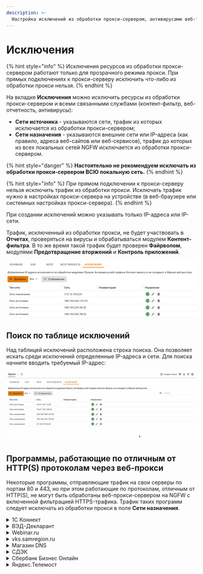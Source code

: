 ```yaml
---
description: >-
  Настройка исключений из обработки прокси-сервером, антивирусами веб-трафика, контент-фильтром и веб-отчетностью Ideco NGFW.
---
```


# Исключения

{% hint style="info" %}
Исключения ресурсов из обработки прокси-сервером работают только для прозрачного режима прокси. При прямых подключениях к прокси-серверу исключить что-либо из обработки прокси нельзя.
{% endhint %}

На вкладке **Исключения** можно исключить ресурсы из обработки прокси-сервером и всеми связанными службами (контент-фильтр, веб-отчетность, антивирусы):

* **Сети источника** - указываются сети, трафик из которых исключается из обработки прокси-сервером;
* **Сети назначения** - указываются внешние сети или IP-адреса (как правило, адреса веб-сайтов или веб-сервисов), трафик до которых из всех локальных сетей NGFW исключается из обработки прокси-сервером.

{% hint style="danger" %}
**Настоятельно не рекомендуем исключать из обработки прокси-сервером ВСЮ локальную сеть.**
{% endhint %}

{% hint style="info" %}
При прямом подключении к прокси-серверу нельзя исключить трафик из обработки прокси. Исключать трафик нужно в настройках прокси-сервера на устройстве (в веб-браузере или системных настройках прокси-сервера).
{% endhint %}

При создании исключений можно указывать только IP-адреса или IP-сети.

Трафик, исключенный из обработки прокси, не будет участвовать в **Отчетах**, проверяться на вирусы и обрабатываться модулем **Контент-фильтра**. В то же время такой трафик будет проверен **Файрволом**, модулями **Предотвращение вторжений** и **Контроль приложений**.

![](/.gitbook/assets/proxy.png)

## Поиск по таблице исключений

Над таблицей исключений расположена строка поиска. Она позволяет искать среди исключений определенные IP-адреса и сети. Для поиска начните вводить требуемый IP-адрес:

![](/.gitbook/assets/exclusions.gif)

<!-- Таблица будет динамически изменяться, отфильтруются только строки, содержащие значение, введенное в строку поиска. -->

## Программы, работающие по отличным от HTTP(S) протоколам через веб-прокси

Некоторые программы, отправляющие трафик на свои серверы по портам 80 и 443, но при этом работающие по протоколам, отличным от HTTP(S), не могут быть обработаны веб-прокси-сервером на NGFW с включенной фильтрацией HTTPS-трафика. Трафик таких программ следует исключать из обработки прокси в поле **Сети назначения**.

<details>

<summary>1С Коннект</summary>

* 185.104.248.141/32
* 185.151.243.218/32
* 185.99.140.108/32
* 185.99.140.101/32
* 185.99.140.102/32
* 185.99.140.103/32
* 185.99.140.104/32
* 185.99.140.105/32
* 185.99.140.106/32
* 185.99.140.107/32
* 185.99.140.108/32
* 185.99.140.114/32
* 185.99.140.115/32
* 193.107.238.195/32
* 77.223.98.83/32
* 77.244.213.204/32
* 78.155.206.40/32
* 78.155.218.78/32
* 80.249.148.135/32
* 88.198.27.15/32
* 88.198.27.27/32
* 88.221.132.128/32
* 92.242.35.35/32
* 46.4.207.211/32
* 2.16.154.81/32
* 185.188.183.87/32
* 185.24.93.122/32
* 185.244.173.25/32
* 185.143.172.61/32

</details>

<details>

<summary>ВЭД-Декларант</summary>

* 46.48.116.196/32
* 94.213.21.144/32
* 194.213.21.144/32
* 91.220.57.3/32
* 212.49.126.110/32

</details>

<details>

<summary>Webinar.ru</summary>

* 185.45.80.0/22
* 37.130.192.0/22

</details>

<details>

<summary>vks.samregion.ru</summary>

* 195.248.236.141/32

</details>

<details>

<summary>Магазин DNS</summary>

* 185.165.123.176
* 5.8.69.70/32

</details>

<details>

<summary>СДЭК</summary>

* 185.165.123.40

</details>

<details>

<summary>Сбербанк Бизнес Онлайн</summary>

* 194.54.14.137
* 194.186.207.182
* 195.8.62.178
* 194.54.15.90
* 10.21.132.124/32
* 92.38.2.37

</details>

<details>

<summary>Яндекс.Телемост</summary>

* 37.140.128.0/18
* 37.9.64.0/18
* 5.255.192.0/18
* 5.45.192.0/18
* 37.9.127.0/25
* 5.255.192.0/25
* 5.255.252.0/25
* 37.9.123.192/31
* 5.255.192.176/31
* 5.255.230.32/31

Более подробная информация по настройке Телемоста в корпоративной сети представлена по [ссылке](https://yandex.ru/support/yandex-360/business/telemost/web/ru/settings).

</details>

